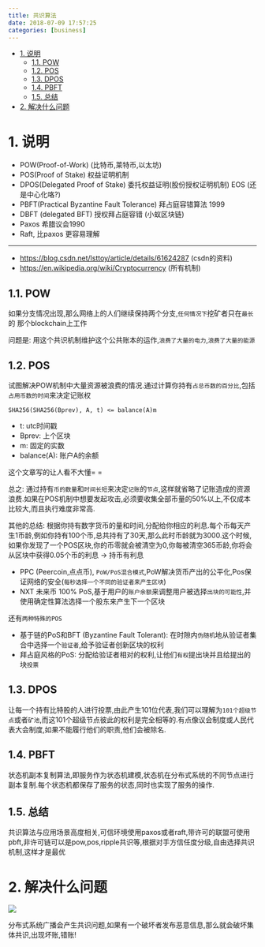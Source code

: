 ```yaml
---
title: 共识算法
date: 2018-07-09 17:57:25
categories: [business]
---
```



<!-- TOC -->

- [1. 说明](#1-说明)
    - [1.1. POW](#11-pow)
    - [1.2. POS](#12-pos)
    - [1.3. DPOS](#13-dpos)
    - [1.4. PBFT](#14-pbft)
    - [1.5. 总结](#15-总结)
- [2. 解决什么问题](#2-解决什么问题)

<!-- /TOC -->


<a id="markdown-1-说明" name="1-说明"></a>
# 1. 说明

* POW(Proof-of-Work) (比特币,莱特币,以太坊)
* POS(Proof of Stake) 权益证明机制 
* DPOS(Delegated Proof of Stake) 委托权益证明(股份授权证明机制)    EOS  (还是中心化咯?) 
* PBFT(Practical Byzantine Fault Tolerance)  拜占庭容错算法 1999
* DBFT (delegated BFT) 授权拜占庭容错 (小蚁区块链)
* Paxos  希腊议会1990
* Raft, 比paxos 更容易理解

---
* https://blog.csdn.net/lsttoy/article/details/61624287 (csdn的资料)
* https://en.wikipedia.org/wiki/Cryptocurrency (所有机制)

<a id="markdown-11-pow" name="11-pow"></a>
## 1.1. POW

如果分支情况出现,那么网络上的人们继续保持两个分支,`任何情况下`挖矿者只在`最长`的
那个blockchain上工作

问题是: 用这个共识机制维护这个公共账本的运作,`浪费了大量的电力`,`浪费了大量的能源`


<a id="markdown-12-pos" name="12-pos"></a>
## 1.2. POS

试图解决POW机制中大量资源被浪费的情况.通过计算你持有`占总币数的百分比`,包括`占用币数的时间`来决定记账权

```
SHA256(SHA256(Bprev), A, t) <= balance(A)m
```


* t: utc时间戳
* Bprev: 上个区块
* m: 固定的实数
* balance(A): 账户A的余额

这个文章写的让人看不大懂= = 

总之: 通过持有`币的数量`和`时间长短`来决定`记账`的`节点`,这样就省略了记账造成的资源浪费.如果在POS机制中想要发起攻击,必须要收集全部币量的50%以上,不仅成本比较大,而且执行难度非常高.


其他的总结: 根据你持有数字货币的量和时间,分配给你相应的利息.每个币每天产生1币龄,例如你持有100个币,总共持有了30天,那么此时币龄就为3000.这个时候,如果你发现了一个POS区块,你的币零就会被清空为0,你每被清空365币龄,你将会从区块中获得0.05个币的利息 -> 持币有利息


* PPC (Peercoin,点点币), `PoW/PoS混合模式`,PoW解决货币产出的公平化,Pos保证网络的安全(`每秒选择一个不同的验证者来产生区块`)
* NXT 未来币 100% PoS,基于用户的`账户余额`来调整用户被选择`出块的可能性`,并使用确定性算法选择一个股东来产生下一个区块

还有`两种特殊的POS`
* 基于链的PoS和BFT (Byzantine Fault Tolerant): 在时隙内`伪随机`地从验证者集合中选择一个`验证者`,给予验证者创新区块的权利
* 拜占庭风格的PoS: 分配给验证者相对的权利,让他们`有权`提出块并且给提出的块`投票`


<a id="markdown-13-dpos" name="13-dpos"></a>
## 1.3. DPOS

让每一个持有比特股的人进行投票,由此产生101位代表,我们可以理解为`101个超级节点`或者`矿池`,而这101个超级节点彼此的权利是完全相等的.有点像议会制度或人民代表大会制度,如果不能履行他们的职责,他们会被除名.

<a id="markdown-14-pbft" name="14-pbft"></a>
## 1.4. PBFT


状态机副本复制算法,即服务作为状态机建模,状态机在分布式系统的不同节点进行副本复制.每个状态机都保存了服务的状态,同时也实现了服务的操作.


<a id="markdown-15-总结" name="15-总结"></a>
## 1.5. 总结

共识算法与应用场景高度相关,可信环境使用paxos或者raft,带许可的联盟可使用pbft,非许可链可以是pow,pos,ripple共识等,根据对手方信任度分级,自由选择共识机制,这样才是最优


<a id="markdown-2-解决什么问题" name="2-解决什么问题"></a>
# 2. 解决什么问题

![](http://ouxarji35.bkt.clouddn.com/%E6%B7%B1%E5%BA%A6%E6%88%AA%E5%9B%BE_%E9%80%89%E6%8B%A9%E5%8C%BA%E5%9F%9F_20180709175527.png)

分布式系统广播会产生共识问题,如果有一个破坏者发布恶意信息,那么就会破坏集体共识,出现坏账,错账!

